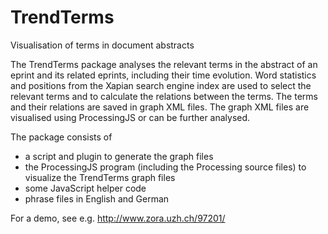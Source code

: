 # TrendTerms
Visualisation of terms in document abstracts

The TrendTerms package analyses the relevant terms in the abstract of an eprint and 
its related eprints, including their time evolution. Word statistics and positions 
from the Xapian search engine index are used to select the relevant terms and to 
calculate the relations between the terms. The terms and their relations are 
saved in graph XML files. The graph XML files are visualised using ProcessingJS 
or can be further analysed.

The package consists of
- a script and plugin to generate the graph files
- the ProcessingJS program (including the Processing source files) to visualize the
  TrendTerms graph files
- some JavaScript helper code
- phrase files in English and German
  
For a demo, see e.g. http://www.zora.uzh.ch/97201/
